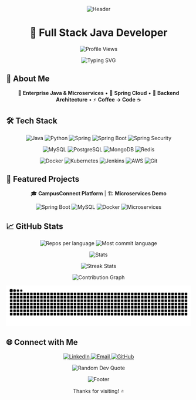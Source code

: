 <p align="center">
  <img src="https://capsule-render.vercel.app/api?type=waving&color=gradient&height=200&section=header&text=Ansh%20Patoliya&fontSize=50&fontColor=fff&animation=fadeIn" alt="Header"/>
</p>

<h1 align="center">👋 Full Stack Java Developer</h1>

<p align="center">
  <img src="https://komarev.com/ghpvc/?username=Ansh-Patoliya&label=Profile+Views&color=brightgreen&style=flat" alt="Profile Views"/>
</p>

<p align="center">
  <img src="https://readme-typing-svg.herokuapp.com?font=Fira+Code&pause=1000&color=36BCF7&center=true&vCenter=true&width=435&lines=Building+scalable+software+systems;Passionate+about+clean+architecture;Turning+ideas+into+reality" alt="Typing SVG" />
</p>

## 🚀 About Me

<p align="center">
  🔭 <strong>Enterprise Java & Microservices</strong> •
  🌱 <strong>Spring Cloud</strong> •
  💬 <strong>Backend Architecture</strong> •
  ⚡ <strong>Coffee → Code</strong> ☕
</p>

## 🛠️ Tech Stack

<p align="center">
  <img src="https://img.shields.io/badge/Java-ED8B00?style=for-the-badge&logo=openjdk&logoColor=white" alt="Java"/>
  <img src="https://img.shields.io/badge/Python-3776AB?style=for-the-badge&logo=python&logoColor=white" alt="Python"/>
  <img src="https://img.shields.io/badge/Spring-6DB33F?style=for-the-badge&logo=spring&logoColor=white" alt="Spring"/>
  <img src="https://img.shields.io/badge/Spring_Boot-F2F4F9?style=for-the-badge&logo=spring-boot" alt="Spring Boot"/>
  <img src="https://img.shields.io/badge/Spring_Security-6DB33F?style=for-the-badge&logo=Spring-Security&logoColor=white" alt="Spring Security"/>
</p>

<p align="center">
  <img src="https://img.shields.io/badge/MySQL-00000F?style=for-the-badge&logo=mysql&logoColor=white" alt="MySQL"/>
  <img src="https://img.shields.io/badge/PostgreSQL-316192?style=for-the-badge&logo=postgresql&logoColor=white" alt="PostgreSQL"/>
  <img src="https://img.shields.io/badge/MongoDB-4EA94B?style=for-the-badge&logo=mongodb&logoColor=white" alt="MongoDB"/>
  <img src="https://img.shields.io/badge/redis-%23DD0031.svg?&style=for-the-badge&logo=redis&logoColor=white" alt="Redis"/>
</p>

<p align="center">
  <img src="https://img.shields.io/badge/Docker-2496ED?style=for-the-badge&logo=docker&logoColor=white" alt="Docker"/>
  <img src="https://img.shields.io/badge/kubernetes-%23326ce5.svg?style=for-the-badge&logo=kubernetes&logoColor=white" alt="Kubernetes"/>
  <img src="https://img.shields.io/badge/jenkins-%232C5263.svg?style=for-the-badge&logo=jenkins&logoColor=white" alt="Jenkins"/>
  <img src="https://img.shields.io/badge/Amazon_AWS-FF9900?style=for-the-badge&logo=amazonaws&logoColor=white" alt="AWS"/>
  <img src="https://img.shields.io/badge/git-%23F05033.svg?style=for-the-badge&logo=git&logoColor=white" alt="Git"/>
</p>

## 🚀 Featured Projects

<p align="center">
  🎓 <strong>CampusConnect Platform</strong> | 🏗️ <strong>Microservices Demo</strong>
</p>

<p align="center">
  <img src="https://img.shields.io/badge/Spring_Boot-F2F4F9?style=flat-square&logo=spring-boot" alt="Spring Boot"/>
  <img src="https://img.shields.io/badge/MySQL-00000F?style=flat-square&logo=mysql&logoColor=white" alt="MySQL"/>
  <img src="https://img.shields.io/badge/Docker-2496ED?style=flat-square&logo=docker&logoColor=white" alt="Docker"/>
  <img src="https://img.shields.io/badge/Microservices-FF6B6B?style=flat-square&logo=microgenetics&logoColor=white" alt="Microservices"/>
</p>

## 📈 GitHub Stats

<p align="center">
  <img src="https://github-profile-summary-cards.vercel.app/api/cards/repos-per-language?username=Ansh-Patoliya&theme=tokyonight" alt="Repos per language"/>
  <img src="https://github-profile-summary-cards.vercel.app/api/cards/most-commit-language?username=Ansh-Patoliya&theme=tokyonight" alt="Most commit language"/>
</p>

<p align="center">
  <img src="https://github-profile-summary-cards.vercel.app/api/cards/stats?username=Ansh-Patoliya&theme=tokyonight" alt="Stats"/>
</p>
<p align="center">
  <img src="https://streak-stats.demolab.com?user=Ansh-Patoliya&theme=tokyonight&hide_border=true" alt="Streak Stats"/>
</p>
<p align="center">
  <img src="https://github-readme-activity-graph.vercel.app/graph?username=Ansh-Patoliya&theme=tokyo-night&hide_border=true" alt="Contribution Graph"/>
</p>
<p align="center">
  <picture>
    <source media="(prefers-color-scheme: dark)" srcset="https://raw.githubusercontent.com/Ansh-Patoliya/Ansh-Patoliya/output/snake-dark.svg" />
    <img alt="github contribution snake" src="https://raw.githubusercontent.com/Ansh-Patoliya/Ansh-Patoliya/output/snake.svg" />
  </picture>
</p>

## 🌐 Connect with Me

<p align="center">
  <a href="https://www.linkedin.com/in/ansh-patoliya">
    <img src="https://img.shields.io/badge/LinkedIn-0077B5?style=for-the-badge&logo=linkedin&logoColor=white" alt="LinkedIn"/>
  </a>
  <a href="mailto:anshpatoliya1408@gmail.com">
    <img src="https://img.shields.io/badge/Email-D14836?style=for-the-badge&logo=gmail&logoColor=white" alt="Email"/>
  </a>
  <a href="https://github.com/Ansh-Patoliya">
    <img src="https://img.shields.io/badge/GitHub-100000?style=for-the-badge&logo=github&logoColor=white" alt="GitHub"/>
  </a>
</p>
<p align="center">
  <img src="https://quotes-github-readme.vercel.app/api?type=horizontal&theme=tokyonight" alt="Random Dev Quote"/>
</p>
<p align="center">
  <img src="https://capsule-render.vercel.app/api?type=waving&color=gradient&height=100&section=footer" alt="Footer"/>
</p>

<p align="center">Thanks for visiting! ⭐️</p>
